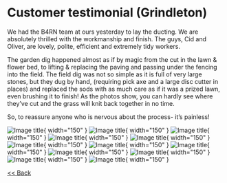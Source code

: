 # Customer testimonial (Grindleton)

We had the B4RN team at ours yesterday to lay the ducting. We are absolutely thrilled with the workmanship and finish. The guys, Cid and Oliver, are lovely, polite, efficient and extremely tidy workers.

The garden dig happened almost as if by magic from the cut in the lawn & flower bed, to lifting & replacing the paving and passing under the fencing into the field. The field dig was not so simple as it is full of very large stones, but they dug by hand, (requiring pick axe and a large disc cutter in places) and replaced the sods with as much care as if it was a prized lawn, even brushing it to finish! As the photos show, you can hardly see where they’ve cut and the grass will knit back together in no time.

So, to reassure anyone who is nervous about the process- it’s painless!

![Image title](/img/testimonials/1/IMG_4475.jpg){ width="150" }
![Image title](/img/testimonials/1/IMG_4476.jpg){ width="150" }
![Image title](/img/testimonials/1/IMG_4477.jpg){ width="150" }
![Image title](/img/testimonials/1/IMG_4478.jpg){ width="150" }
![Image title](/img/testimonials/1/IMG_4479.jpg){ width="150" }
![Image title](/img/testimonials/1/IMG_4480.jpg){ width="150" }
![Image title](/img/testimonials/1/IMG_4481.jpg){ width="150" }
![Image title](/img/testimonials/1/IMG_4483.jpg){ width="150" }
![Image title](/img/testimonials/1/IMG_4484.jpg){ width="150" }
![Image title](/img/testimonials/1/IMG_4486.jpg){ width="150" }
![Image title](/img/testimonials/1/IMG_4489.jpg){ width="150" }
![Image title](/img/testimonials/1/IMG_4492.jpg){ width="150" }

[<< Back](/installation/)
